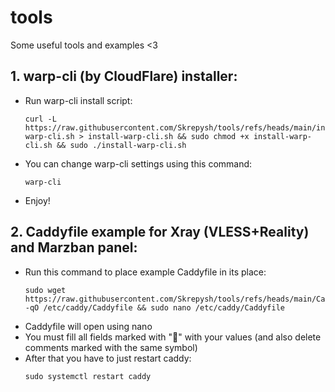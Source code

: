 # tools
Some useful tools and examples &lt;3
## 1. warp-cli (by CloudFlare) installer:
   - Run warp-cli install script:
     ```
     curl -L https://raw.githubusercontent.com/Skrepysh/tools/refs/heads/main/install-warp-cli.sh > install-warp-cli.sh && sudo chmod +x install-warp-cli.sh && sudo ./install-warp-cli.sh
     ```
   - You can change warp-cli settings using this command:
     ```
     warp-cli
     ```
   - Enjoy!
## 2. Caddyfile example for Xray (VLESS+Reality) and Marzban panel:
   - Run this command to place example Caddyfile in its place:
     ```
     sudo wget https://raw.githubusercontent.com/Skrepysh/tools/refs/heads/main/Caddyfile -qO /etc/caddy/Caddyfile && sudo nano /etc/caddy/Caddyfile
     ```
   - Caddyfile will open using nano
   - You must fill all fields marked with "🚨" with your values (and also delete comments marked with the same symbol)
   - After that you have to just restart caddy:
     ```
     sudo systemctl restart caddy
     ```
